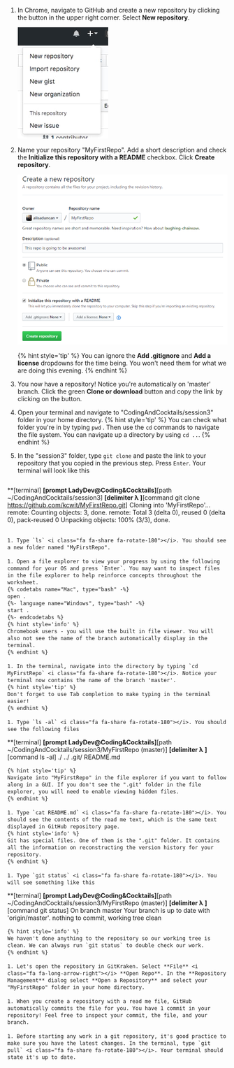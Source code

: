 1. In Chrome, navigate to GitHub and create a new repository by clicking the <span class="octicon octicon-plus"></span> button in the upper right corner. Select **New repository**.
   
   ![](images/new-repo.jpg)

1. Name your repository "MyFirstRepo". Add a short description and check the **Initialize this repository with a README** checkbox. Click **Create repository**.

   ![](images/create-repo.png)

    {% hint style='tip' %}
You can ignore the **Add .gitignore** and **Add a license** dropdowns for the time being.  You won't need them for what we are doing this evening.
    {% endhint %}

1. You now have a repository! Notice you're automatically on 'master' branch. Click the green **Clone or download** button and copy the link by clicking on the <span class="octicon octicon-clippy"></span> button.

1. Open your terminal and navigate to "CodingAndCocktails/session3" folder in your home directory.
    {% hint style='tip' %}
You can check what folder you're in by typing `pwd` <i class="fa fa-share fa-rotate-180"></i>. Then use the `cd` commands to navigate the file system. You can navigate up a directory by using `cd ..`.
    {% endhint %}

1. In the "session3" folder, type `git clone` and paste the link to your repository that you copied in the previous step. Press `Enter`. Your terminal will look like this
   ```
**[terminal]
**[prompt LadyDev@Coding&Cocktails]**[path  ~/CodingAndCocktails/session3]
**[delimiter λ ]**[command git clone https://github.com/kcwit/MyFirstRepo.git]
Cloning into 'MyFirstRepo'...
remote: Counting objects: 3, done.
remote: Total 3 (delta 0), reused 0 (delta 0), pack-reused 0
Unpacking objects: 100% (3/3), done.
   ```

1. Type `ls` <i class="fa fa-share fa-rotate-180"></i>. You should see a new folder named "MyFirstRepo". 

1. Open a file explorer to view your progress by using the following command for your OS and press `Enter`. You may want to inspect files in the file explorer to help reinforce concepts throughout the worksheet.
   {% codetabs name="Mac", type="bash" -%} 
open .
   {%- language name="Windows", type="bash" -%} 
start .
   {%- endcodetabs %}
   {% hint style='info' %}
Chromebook users - you will use the built in file viewer. You will also not see the name of the branch automatically display in the terminal. 
   {% endhint %}

1. In the terminal, navigate into the directory by typing `cd MyFirstRepo` <i class="fa fa-share fa-rotate-180"></i>. Notice your terminal now contains the name of the branch 'master'.
   {% hint style='tip' %}
Don't forget to use Tab completion to make typing in the terminal easier!
   {% endhint %}

1. Type `ls -al` <i class="fa fa-share fa-rotate-180"></i>. You should see the following files
   ```
**[terminal]
**[prompt LadyDev@Coding&Cocktails]**[path  ~/CodingAndCocktails/session3/MyFirstRepo (master)]
**[delimiter λ ]**[command ls -al]
./
../
.git/
README.md
   ```
  {% hint style='tip' %}
Navigate into "MyFirstRepo" in the file explorer if you want to follow along in a GUI. If you don't see the ".git" folder in the file explorer, you will need to enable viewing hidden files.
  {% endhint %}

1. Type `cat README.md` <i class="fa fa-share fa-rotate-180"></i>. You should see the contents of the read me text, which is the same text displayed in GitHub repository page.
   {% hint style='info' %}
Git has special files. One of them is the ".git" folder. It contains all the information on reconstructing the version history for your repository.   
   {% endhint %}

1. Type `git status` <i class="fa fa-share fa-rotate-180"></i>. You will see something like this
   ```
**[terminal]
**[prompt LadyDev@Coding&Cocktails]**[path  ~/CodingAndCocktails/session3/MyFirstRepo (master)]
**[delimiter λ ]**[command git status]
On branch master
Your branch is up to date with 'origin/master'.
nothing to commit, working tree clean
   ```
   {% hint style='info' %}
We haven't done anything to the repository so our working tree is clean. We can always run `git status` to double check our work.     
   {% endhint %}

1. Let's open the repository in GitKraken. Select **File** <i class="fa fa-long-arrow-right"></i> **Open Repo**. In the **Repository Management** dialog select **Open a Repository** and select your "MyFirstRepo" folder in your home directory.

1. When you create a repository with a read me file, GitHub automatically commits the file for you. You have 1 commit in your repository! Feel free to inspect your commit, the file, and your branch.

1. Before starting any work in a git repository, it's good practice to make sure you have the latest changes. In the terminal, type `git pull` <i class="fa fa-share fa-rotate-180"></i>. Your terminal should state it's up to date.

